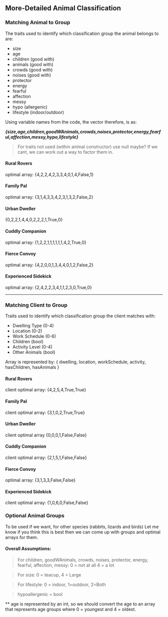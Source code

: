 ## More-Detailed Animal Classification

### Matching Animal to Group
The traits used to identify which classification group the animal belongs to are: 

- size
- age
- children (good with)
- animals (good with)
- crowds (good with)
- noises (good with)
- protector 
- energy
- fearful
- affection
- messy
- hypo (allergenic)
- lifestyle (indoor/outdoor)

Using variable names from the code, the vector therefore, is as: 

<b><i>{size,age,children,goodWAnimals,crowds,noises,protector,energy,fearful,affection,messy,hypo,lifestyle}
</i></b>


>For traits not used (within animal constructor) use null maybe? If we cant, we can work out a way to factor them in.


#### Rural Rovers

optimal array: 
{4,2,2,4,2,3,3,4,0,1,4,False,1}

#### Family Pal

optimal array: 
{3,1,4,3,3,4,2,3,1,3,2,False,2}

#### Urban Dweller
{0,2,2,1,4,4,0,2,2,2,1,True,0}

#### Cuddly Companion
optimal array: 
{1,2,2,1,1,1,1,1,1,4,2,True,0}

#### Fierce Convoy
optimal array: 
{4,2,0,0,1,3,4,4,0,1,2,False,2}

#### Experienced Sidekick
optimal array: 
{2,4,2,2,3,4,1,1,2,3,0,True,0}

---
### Matching Client to Group
Traits used to identify which classification group the client matches with: 

- Dwelling Type (0-4)
- Location (0-2)
- Work Schedule (0-6)
- Children (bool)
- Activity Level (0-4)
- Other Animals (bool)

Array is represented by: 
{ dwelling, location, workSchedule, activity, hasChildren, hasAnimals }

#### Rural Rovers

client optimal array: 
{4,2,5,4,True,True}

#### Family Pal

client optimal array: 
{3,1,0,2,True,True}

#### Urban Dweller
client optimal array
{0,0,0,1,False,False}

#### Cuddly Companion
client optimal array: 
{2,1,5,1,False,False}

#### Fierce Convoy
optimal array: 
{3,1,3,3,False,False}

#### Experienced Sidekick
client optimal array: 
{1,0,6,0,False,False}

### Optional Animal Groups
To be used if we want, for other species (rabbits, lizards and birds) Let me know if you think this is best then we can come up with groups and optimal arrays for them. 

#### Overall Assumptions: 

>For children, goodWAnimals, crowds, noises, protector, energy, fearful, affection, messy: 
0 = not at all 
4 = a lot

>For size: 0 = teacup, 4 = Large

>For lifestyle: 0 = indoor, 1=outdoor, 2=Both

> hypoallergenic = bool

** age is represented by an int, so we should convert the age to an array that represents age groups where 0 = youngest and 4 = oldest. 

